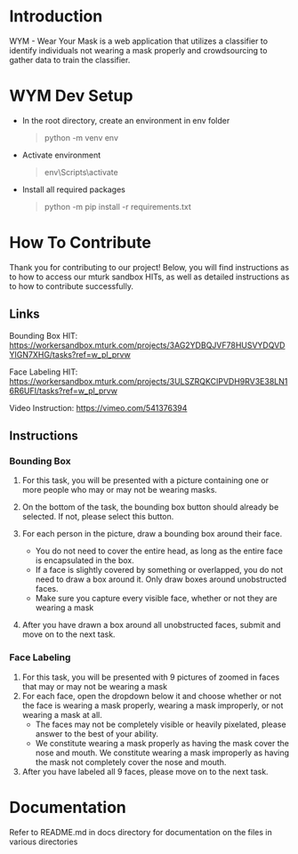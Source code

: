 # Introduction
WYM - Wear Your Mask is a web application that utilizes a classifier to identify individuals not wearing a mask properly and crowdsourcing to gather data to train the classifier.
# WYM Dev Setup
-   In the root directory, create an environment in env folder
    > python -m venv env
-   Activate environment
    > env\Scripts\activate
- Install all required packages
    > python -m pip install -r requirements.txt
# How To Contribute
Thank you for contributing to our project! Below, you will find instructions as to how to access our mturk sandbox HITs, as well as detailed instructions as to how to contribute successfully.
## Links
Bounding Box HIT: https://workersandbox.mturk.com/projects/3AG2YDBQJVF78HUSVYDQVDYIGN7XHG/tasks?ref=w_pl_prvw

Face Labeling HIT: https://workersandbox.mturk.com/projects/3ULSZRQKCIPVDH9RV3E38LN16R6UFI/tasks?ref=w_pl_prvw

Video Instruction: https://vimeo.com/541376394 
## Instructions
### Bounding Box
1. For this task, you will be presented with a picture containing one or more people who may or may not be wearing masks.

2. On the bottom of the task, the bounding box button should already be selected. If not, please select this button.

3. For each person in the picture, draw a bounding box around their face.
    - You do not need to cover the entire head, as long as the entire face is encapsulated in the box.
    - If a face is slightly covered by something or overlapped, you do not need to draw a box around it. Only draw boxes around unobstructed faces.
    - Make sure you capture every visible face, whether or not they are wearing a mask
4. After you have drawn a box around all unobstructed faces, submit and move on to the next task.
### Face Labeling
1. For this task, you will be presented with 9 pictures of zoomed in faces that may or may not be wearing a mask
2. For each face, open the dropdown below it and choose whether or not the face is wearing a mask properly, wearing a mask improperly, or not wearing a mask at all. 
    - The faces may not be completely visible or heavily pixelated, please answer to the best of your ability.
    - We constitute wearing a mask properly as having the mask cover the nose and mouth. We constitute wearing a mask improperly as having the mask not completely cover the nose and mouth.
3. After you have labeled all 9 faces, please move on to the next task.
# Documentation
Refer to README.md in docs directory for documentation on the files in various directories
